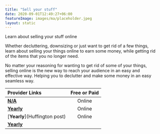 ```yaml
---
title: "Sell your stuff"
date: 2020-09-01T12:49:27+06:00
featureImage: images/ma/placeholder.jpeg
layout: static
---
```


Learn about selling your stuff online

Whether decluttering, downsizing or just want to get rid of a few things, learn about selling your things online to earn some money, while getting rid of the items that you no longer need.

No matter your reasoning for wanting to get rid of some of your things, selling online is the new way to reach your audience in an easy and effective way. Helping you to declutter and make some money in an easy seamless way.

| Provider Links      | Free or Paid  |  
| :-----------          | :--------------:      |  
| [**N/A**](Shpock) | Online | 
| [**Yearly**](Which) | Online | 
| [**Yearly**](Huffington post) | Online | 
| [**Yearly**]() |  | 
  

<br/><br/>






